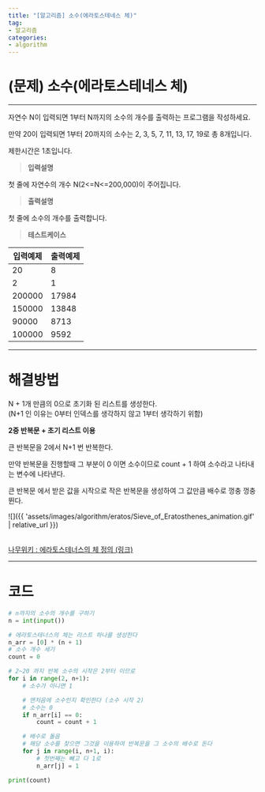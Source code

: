 ```yaml
---
title: "[알고리즘] 소수(에라토스테네스 체)"
tag:
- 알고리즘
categories:
- algorithm
---
```


# (문제) 소수(에라토스테네스 체)
---

자연수 N이 입력되면 1부터 N까지의 소수의 개수를 출력하는 프로그램을 작성하세요.

만약 20이 입력되면 1부터 20까지의 소수는 2, 3, 5, 7, 11, 13, 17, 19로 총 8개입니다.

제한시간은 1초입니다. 

> **입력설명**

첫 줄에 자연수의 개수 N(2<=N<=200,000)이 주어집니다.


> **출력설명**

첫 줄에 소수의 개수를 출력합니다.


> **테스트케이스**
 

| 입력예제 | 출력예제 |
| -------- | -------- | 
| 20 | 8 | 
| 2 | 1 | 
| 200000 | 17984 | 
| 150000 | 13848 | 
| 90000 | 8713 | 
| 100000 | 9592 | 

---
# 해결방법

N + 1개 만큼의 0으로 초기화 된 리스트를 생성한다.<br>
(N+1 인 이유는 0부터 인덱스를 생각하지 않고 1부터 생각하기 위함)

**2중 반복문 + 초기 리스트 이용**

큰 반복문을 2에서 N+1 번 반복한다.

만약 반복문을 진행할때 그 부분이 0 이면 소수이므로 count + 1 하여 소수라고 나타내는 변수에 나타낸다.

큰 반복문 에서 받은 값을 시작으로 작은 반복문을 생성하여 그 값만큼 배수로 껑충 껑충 뛴다.

![]({{ 'assets/images/algorithm/eratos/Sieve_of_Eratosthenes_animation.gif' | relative_url }})<br><br>

[나무위키 : 에라토스테너스의 체 정의 (링크)](https://ko.wikipedia.org/wiki/%EC%97%90%EB%9D%BC%ED%86%A0%EC%8A%A4%ED%85%8C%EB%84%A4%EC%8A%A4%EC%9D%98_%EC%B2%B4 "에라토스테너스의 체 링크")

---

# 코드
```python
# n까지의 소수의 개수를 구하기
n = int(input())

# 에라토스테너스의 체는 리스트 하나를 생성한다
n_arr = [0] * (n + 1)
# 소수 개수 세기
count = 0

# 2~20 까지 반복 소수의 시작은 2부터 이므로
for i in range(2, n+1):
    # 소수가 아니면 1

    # 맨처음에 소수인지 확인한다 (소수 시작 2)
    # 소수는 0
    if n_arr[i] == 0:
        count = count + 1

    # 배수로 돌음
    # 해당 소수를 찾으면 그것을 이용하여 반복문을 그 소수의 배수로 돈다
    for j in range(i, n+1, i):
        # 첫번째는 빼고 다 1로
        n_arr[j] = 1

print(count)
```
